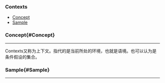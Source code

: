### Contexts
* [Concept](#Concept)
* [Sample](#Sample)

### Concept{#Concept}
 
---

Contexts又称为上下文。指代的是当前所处的环境，也就是语境。也可以认为是条件假设的集合。

### Sample{#Sample}

---